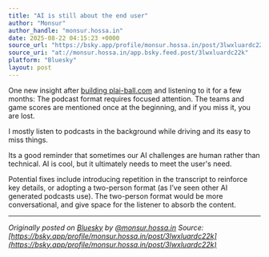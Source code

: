 ```yaml
---
title: "AI is still about the end user"
author: "Monsur"
author_handle: "monsur.hossa.in"
date: 2025-08-22 04:15:23 +0000
source_url: "https://bsky.app/profile/monsur.hossa.in/post/3lwxluardc22k"
source_uri: "at://monsur.hossa.in/app.bsky.feed.post/3lwxluardc22k"
platform: "Bluesky"
layout: post
---
```


One new insight after [building plai-ball.com](https://bsky.app/profile/monsur.hossa.in/post/3luqdhdmcqs22) and listening to it for a few months: The podcast format requires focused attention. The teams and game scores are mentioned once at the beginning, and if you miss it, you are lost.

I mostly listen to podcasts in the background while driving and its easy to miss things.

Its a good reminder that sometimes our AI challenges are human rather than technical. AI is cool, but it ultimately needs to meet the user's need.

Potential fixes include introducing repetition in the transcript to reinforce key details, or adopting a two-person format (as I’ve seen other AI generated podcasts use). The two-person format would be more conversational, and give space for the listener to absorb the content.

<!--more-->

---

*Originally posted on [Bluesky](https://bsky.app/profile/monsur.hossa.in/post/3lwxluardc22k) by [@monsur.hossa.in](https://bsky.app/profile/monsur.hossa.in)*
*Source: [https://bsky.app/profile/monsur.hossa.in/post/3lwxluardc22k](https://bsky.app/profile/monsur.hossa.in/post/3lwxluardc22k)*
